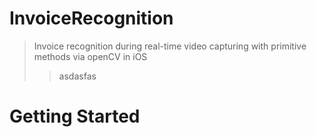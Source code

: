 # InvoiceRecognition
>Invoice recognition during real-time video capturing with primitive methods via openCV in iOS
>>asdasfas

<h1> Getting Started </h1>
